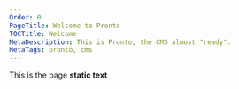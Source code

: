 ```yaml
---
Order: 0
PageTitle: Welcome to Pronto
TOCTitle: Welcome
MetaDescription: This is Pronto, the CMS almost "ready".
MetaTags: pronto, cms
---
```


This is the page **static text**
